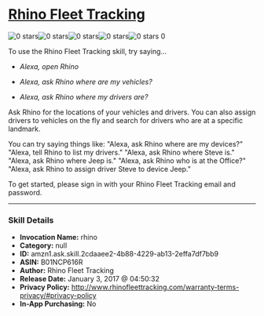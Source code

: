 # [Rhino Fleet Tracking](http://alexa.amazon.com/#skills/amzn1.ask.skill.2cdaaee2-4b88-4229-ab13-2effa7df7bb9)
![0 stars](../../images/ic_star_border_black_18dp_1x.png)![0 stars](../../images/ic_star_border_black_18dp_1x.png)![0 stars](../../images/ic_star_border_black_18dp_1x.png)![0 stars](../../images/ic_star_border_black_18dp_1x.png)![0 stars](../../images/ic_star_border_black_18dp_1x.png) 0

To use the Rhino Fleet Tracking skill, try saying...

* *Alexa, open Rhino*

* *Alexa, ask Rhino where are my vehicles?*

* *Alexa, ask Rhino where my drivers are?*

Ask Rhino for the locations of your vehicles and drivers. You can also assign drivers to vehicles on the fly and search for drivers who are at a specific landmark.

You can try saying things like:
"Alexa, ask Rhino where are my devices?"
"Alexa, tell Rhino to list my drivers."
"Alexa, ask Rhino where Steve is."
"Alexa, ask Rhino where Jeep is."
"Alexa, ask Rhino who is at the Office?"
"Alexa, ask Rhino to assign driver Steve to device Jeep."

To get started, please sign in with your Rhino Fleet Tracking email and password.

***

### Skill Details

* **Invocation Name:** rhino
* **Category:** null
* **ID:** amzn1.ask.skill.2cdaaee2-4b88-4229-ab13-2effa7df7bb9
* **ASIN:** B01NCP616R
* **Author:** Rhino Fleet Tracking
* **Release Date:** January 3, 2017 @ 04:50:32
* **Privacy Policy:** http://www.rhinofleettracking.com/warranty-terms-privacy/#privacy-policy
* **In-App Purchasing:** No
